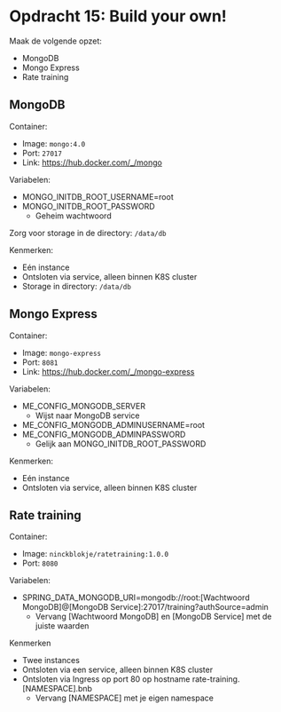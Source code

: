 # Opdracht 15: Build your own!

Maak de volgende opzet:
- MongoDB
- Mongo Express
- Rate training

## MongoDB

Container:
- Image: `mongo:4.0`
- Port: `27017`
- Link: https://hub.docker.com/_/mongo

Variabelen:
- MONGO_INITDB_ROOT_USERNAME=root
- MONGO_INITDB_ROOT_PASSWORD
  - Geheim wachtwoord

Zorg voor storage in de directory: `/data/db`

Kenmerken:
- Eén instance
- Ontsloten via service, alleen binnen K8S cluster
- Storage in directory: `/data/db`

## Mongo Express

Container:
- Image: `mongo-express`
- Port: `8081`
- Link: https://hub.docker.com/_/mongo-express

Variabelen:
- ME_CONFIG_MONGODB_SERVER
  - Wijst naar MongoDB service
- ME_CONFIG_MONGODB_ADMINUSERNAME=root
- ME_CONFIG_MONGODB_ADMINPASSWORD
  - Gelijk aan MONGO_INITDB_ROOT_PASSWORD

Kenmerken:
- Eén instance
- Ontsloten via service, alleen binnen K8S cluster

## Rate training

Container:
- Image: `ninckblokje/ratetraining:1.0.0`
- Port: `8080`

Variabelen:
- SPRING_DATA_MONGODB_URI=mongodb://root:[Wachtwoord MongoDB]@[MongoDB Service]:27017/training?authSource=admin
  - Vervang [Wachtwoord MongoDB] en [MongoDB Service] met de juiste waarden

Kenmerken
- Twee instances
- Ontsloten via een service, alleen binnen K8S cluster
- Ontsloten via Ingress op port 80 op hostname rate-training.[NAMESPACE].bnb
  - Vervang [NAMESPACE] met je eigen namespace